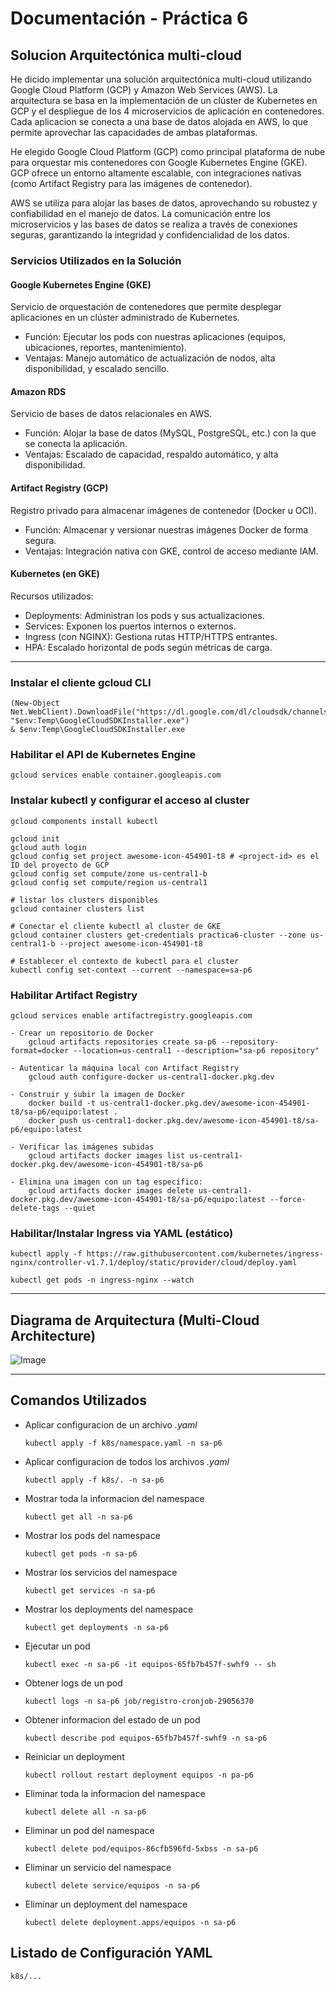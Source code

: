 # Documentación - Práctica 6

## Solucion Arquitectónica multi-cloud
He dicido implementar una solución arquitectónica multi-cloud utilizando Google Cloud Platform (GCP) y Amazon Web Services (AWS). La arquitectura se basa en la implementación de un clúster de Kubernetes en GCP y el despliegue de los 4 microservicios de aplicación en contenedores. Cada aplicacion se conecta a una base de datos alojada en AWS, lo que permite aprovechar las capacidades de ambas plataformas.

He elegido Google Cloud Platform (GCP) como principal plataforma de nube para orquestar mis contenedores con Google Kubernetes Engine (GKE). GCP ofrece un entorno altamente escalable, con integraciones nativas (como Artifact Registry para las imágenes de contenedor).

AWS se utiliza para alojar las bases de datos, aprovechando su robustez y confiabilidad en el manejo de datos. La comunicación entre los microservicios y las bases de datos se realiza a través de conexiones seguras, garantizando la integridad y confidencialidad de los datos.

### Servicios Utilizados en la Solución

#### Google Kubernetes Engine (GKE)
Servicio de orquestación de contenedores que permite desplegar aplicaciones en un clúster administrado de Kubernetes.
- Función: Ejecutar los pods con nuestras aplicaciones (equipos, ubicaciones, reportes, mantenimiento).
- Ventajas: Manejo automático de actualización de nodos, alta disponibilidad, y escalado sencillo.

#### Amazon RDS
Servicio de bases de datos relacionales en AWS.
- Función: Alojar la base de datos (MySQL, PostgreSQL, etc.) con la que se conecta la aplicación.
- Ventajas: Escalado de capacidad, respaldo automático, y alta disponibilidad.

#### Artifact Registry (GCP)
Registro privado para almacenar imágenes de contenedor (Docker u OCI).
- Función: Almacenar y versionar nuestras imágenes Docker de forma segura.
- Ventajas: Integración nativa con GKE, control de acceso mediante IAM.

#### Kubernetes (en GKE)
Recursos utilizados:
- Deployments: Administran los pods y sus actualizaciones.
- Services: Exponen los puertos internos o externos.
- Ingress (con NGINX): Gestiona rutas HTTP/HTTPS entrantes.
- HPA: Escalado horizontal de pods según métricas de carga.

--- 

### Instalar el cliente gcloud CLI

    (New-Object Net.WebClient).DownloadFile("https://dl.google.com/dl/cloudsdk/channels/rapid/GoogleCloudSDKInstaller.exe", "$env:Temp\GoogleCloudSDKInstaller.exe")
    & $env:Temp\GoogleCloudSDKInstaller.exe

### Habilitar el API de Kubernetes Engine
    
    gcloud services enable container.googleapis.com

### Instalar kubectl y configurar el acceso al cluster

    gcloud components install kubectl

    gcloud init
    gcloud auth login
    gcloud config set project awesome-icon-454901-t8 # <project-id> es el ID del proyecto de GCP
    gcloud config set compute/zone us-central1-b
    gcloud config set compute/region us-central1

    # listar los clusters disponibles
    gcloud container clusters list

    # Conectar el cliente kubectl al cluster de GKE
    gcloud container clusters get-credentials practica6-cluster --zone us-central1-b --project awesome-icon-454901-t8
    
    # Establecer el contexto de kubectl para el cluster
    kubectl config set-context --current --namespace=sa-p6

### Habilitar Artifact Registry

    gcloud services enable artifactregistry.googleapis.com

    - Crear un repositorio de Docker
        gcloud artifacts repositories create sa-p6 --repository-format=docker --location=us-central1 --description="sa-p6 repository"

    - Autenticar la máquina local con Artifact Registry
        gcloud auth configure-docker us-central1-docker.pkg.dev

    - Construir y subir la imagen de Docker
        docker build -t us-central1-docker.pkg.dev/awesome-icon-454901-t8/sa-p6/equipo:latest .
        docker push us-central1-docker.pkg.dev/awesome-icon-454901-t8/sa-p6/equipo:latest

    - Verificar las imágenes subidas
        gcloud artifacts docker images list us-central1-docker.pkg.dev/awesome-icon-454901-t8/sa-p6

    - Elimina una imagen con un tag específico:
        gcloud artifacts docker images delete us-central1-docker.pkg.dev/awesome-icon-454901-t8/sa-p6/equipo:latest --force-delete-tags --quiet
    
### Habilitar/Instalar Ingress via YAML (estático)

    kubectl apply -f https://raw.githubusercontent.com/kubernetes/ingress-nginx/controller-v1.7.1/deploy/static/provider/cloud/deploy.yaml

    kubectl get pods -n ingress-nginx --watch

---

## Diagrama de Arquitectura (Multi-Cloud Architecture)

![Image](https://github.com/user-attachments/assets/4a807c69-08df-4a88-9250-ecaef9ba6678)


---

## Comandos Utilizados

- Aplicar configuracion de un archivo *.yaml*
    ```
    kubectl apply -f k8s/namespace.yaml -n sa-p6
    ```

- Aplicar configuracion de todos los archivos *.yaml*
    ```
    kubectl apply -f k8s/. -n sa-p6
    ```

- Mostrar toda la informacion del namespace
    ```
    kubectl get all -n sa-p6
    ```

- Mostrar los pods del namespace
    ```
    kubectl get pods -n sa-p6
    ```
- Mostrar los servicios del namespace
    ```
    kubectl get services -n sa-p6
    ```

- Mostrar los deployments del namespace
    ```
    kubectl get deployments -n sa-p6
    ```
    
- Ejecutar un pod
    ```
    kubectl exec -n sa-p6 -it equipos-65fb7b457f-swhf9 -- sh
    ```
- Obtener logs de un pod
    ```
    kubectl logs -n sa-p6 job/registro-cronjob-29056370
    ```

- Obtener informacion del estado de un pod
    ```
    kubectl describe pod equipos-65fb7b457f-swhf9 -n sa-p6
    ```

- Reiniciar un deployment
    ```
    kubectl rollout restart deployment equipos -n pa-p6
    ```

- Eliminar toda la informacion del namespace
    ```
    kubectl delete all -n sa-p6
    ```

- Eliminar un pod del namespace
    ```
    kubectl delete pod/equipos-86cfb596fd-5xbss -n sa-p6
    ```

- Eliminar un servicio del namespace
    ```
    kubectl delete service/equipos -n sa-p6
    ```

- Eliminar un deployment del namespace
    ```
    kubectl delete deployment.apps/equipos -n sa-p6
    ```

## Listado de Configuración YAML

    k8s/...





